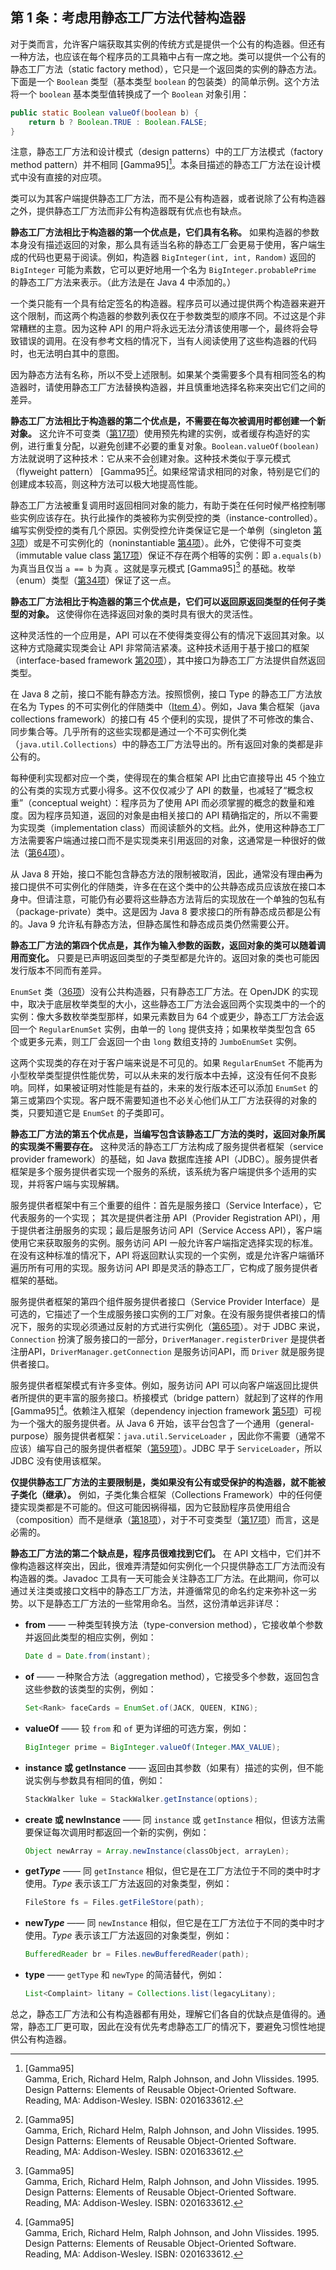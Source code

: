 ## 第 1 条：考虑用静态工厂方法代替构造器

对于类而言，允许客户端获取其实例的传统方式是提供一个公有的构造器。但还有一种方法，也应该在每个程序员的工具箱中占有一席之地。类可以提供一个公有的静态工厂方法（static factory method），它只是一个返回类的实例的静态方法。下面是一个 `Boolean` 类型（基本类型 `boolean` 的包装类）的简单示例。这个方法将一个 `boolean` 基本类型值转换成了一个 `Boolean` 对象引用： 

```java
public static Boolean valueOf(boolean b) {
    return b ? Boolean.TRUE : Boolean.FALSE;
}
```

注意，静态工厂方法和设计模式（design patterns）中的工厂方法模式（factory method pattern）并不相同 [Gamma95][^1]。本条目描述的静态工厂方法在设计模式中没有直接的对应项。

类可以为其客户端提供静态工厂方法，而不是公有构造器，或者说除了公有构造器之外，提供静态工厂方法而非公有构造器既有优点也有缺点。

**静态工厂方法相比于构造器的第一个优点是，它们具有名称。** 如果构造器的参数本身没有描述返回的对象，那么具有适当名称的静态工厂会更易于使用，客户端生成的代码也更易于阅读。例如，构造器 `BigInteger(int, int, Random)` 返回的 `BigInteger` 可能为素数，它可以更好地用一个名为 `BigInteger.probablePrime` 的静态工厂方法来表示。（此方法是在 Java 4 中添加的。） 

一个类只能有一个具有给定签名的构造器。程序员可以通过提供两个构造器来避开这个限制，而这两个构造器的参数列表仅在于参数类型的顺序不同。不过这是个非常糟糕的主意。因为这种 API 的用户将永远无法分清该使用哪一个，最终将会导致错误的调用。在没有参考文档的情况下，当有人阅读使用了这些构造器的代码时，也无法明白其中的意图。 

因为静态方法有名称，所以不受上述限制。如果某个类需要多个具有相同签名的构造器时，请使用静态工厂方法替换构造器，并且慎重地选择名称来突出它们之间的差异。

**静态工厂方法相比于构造器的第二个优点是，不需要在每次被调用时都创建一个新对象。** 这允许不可变类（[第17项][item17]）使用预先构建的实例，或者缓存构造好的实例，进行重复分配，以避免创建不必要的重复对象。`Boolean.valueOf(boolean)` 方法就说明了这种技术：它从来不会创建对象。这种技术类似于享元模式（flyweight pattern） [Gamma95][^1]。如果经常请求相同的对象，特别是它们的创建成本较高，则这种方法可以极大地提高性能。 

静态工厂方法被重复调用时返回相同对象的能力，有助于类在任何时候严格控制哪些实例应该存在。执行此操作的类被称为实例受控的类（instance-controlled）。编写实例受控的类有几个原因。实例受控允许类保证它是一个单例（singleton [第3项][item3]）或是不可实例化的（noninstantiable [第4项][item4]）。此外，它使得不可变类（immutable value class [第17项][item17]）保证不存在两个相等的实例：即 `a.equals(b)` 为真当且仅当 `a == b` 为真 。这就是享元模式 [Gamma95][^1] 的基础。枚举（enum）类型（[第34项][item34]）保证了这一点。

**静态工厂方法相比于构造器的第三个优点是，它们可以返回原返回类型的任何子类型的对象。** 这使得你在选择返回对象的类时具有很大的灵活性。 

这种灵活性的一个应用是，API 可以在不使得类变得公有的情况下返回其对象。以这种方式隐藏实现类会让 API 非常简洁紧凑。这种技术适用于基于接口的框架（interface-based framework [第20项][item20]），其中接口为静态工厂方法提供自然返回类型。

在 Java 8 之前，接口不能有静态方法。按照惯例，接口 Type 的静态工厂方法放在名为 Types 的不可实例化的伴随类中（[Item 4][item4]）。例如，Java 集合框架（java collections framework）的接口有 45 个便利的实现，提供了不可修改的集合、同步集合等。几乎所有的这些实现都是通过一个不可实例化类（`java.util.Collections`）中的静态工厂方法导出的。所有返回对象的类都是非公有的。

每种便利实现都对应一个类，使得现在的集合框架 API 比由它直接导出 45 个独立的公有类的实现方式要小得多。这不仅仅减少了 API 的数量，也减轻了“概念权重”（conceptual weight）：程序员为了使用 API 而必须掌握的概念的数量和难度。因为程序员知道，返回的对象是由相关接口的 API 精确指定的，所以不需要为实现类（implementation class）而阅读额外的文档。此外，使用这种静态工厂方法需要客户端通过接口而不是实现类来引用返回的对象，这通常是一种很好的做法（[第64项][item64]）。

从 Java 8 开始，接口不能包含静态方法的限制被取消，因此，通常没有理由~~再~~为接口提供不可实例化的伴随类，许多在在这个类中的公共静态成员应该放在接口本身中。但请注意，可能仍有必要将这些静态方法背后的实现放在一个单独的包私有（package-private）类中。这是因为 Java 8 要求接口的所有静态成员都是公有的。Java 9 允许私有静态方法，但静态属性和静态成员类仍然需要公开。

**静态工厂方法的第四个优点是，其作为输入参数的函数，返回对象的类可以随着调用而变化。** 只要是已声明返回类型的子类型都是允许的。返回对象的类也可能因发行版本不同而有差异。 

`EnumSet` 类（[36项][item37]）没有公共构造器，只有静态工厂方法。在 OpenJDK 的实现中，取决于底层枚举类型的大小，这些静态工厂方法会返回两个实现类中的一个的实例：像大多数枚举类型那样，如果元素数目为 64 个或更少，静态工厂方法会返回一个 `RegularEnumSet` 实例，由单一的 `long` 提供支持；如果枚举类型包含 65 个或更多元素，则工厂会返回一个由 `long` 数组支持的 `JumboEnumSet` 实例。

这两个实现类的存在对于客户端来说是不可见的。如果 `RegularEnumSet` 不能再为小型枚举类型提供性能优势，可以从未来的发行版本中去掉，这没有任何不良影响。同样，如果被证明对性能是有益的，未来的发行版本还可以添加 `EnumSet` 的第三或第四个实现。客户既不需要知道也不必关心他们从工厂方法获得的对象的类，只要知道它是 `EnumSet` 的子类即可。

**静态工厂方法的第五个优点是，当编写包含该静态工厂方法的类时，返回对象所属的实现类不需要存在。** 这种灵活的静态工厂方法构成了服务提供者框架（service provider framework）的基础，如 Java 数据库连接 API（JDBC）。服务提供者框架是多个服务提供者实现一个服务的系统，该系统为客户端提供多个适用的实现，并将客户端与实现解耦。

服务提供者框架中有三个重要的组件：首先是服务接口（Service Interface），它代表服务的一个实现； 其次是提供者注册 API（Provider Registration API），用于提供者注册服务的实现；最后是服务访问 API（Service Access API），客户端使用它来获取服务的实例。服务访问 API 一般允许客户端指定选择实现的标准。在没有这种标准的情况下，API 将返回默认实现的一个实例，或是允许客户端循环遍历所有可用的实现。服务访问 API 即是灵活的静态工厂，它构成了服务提供者框架的基础。

服务提供者框架的第四个组件服务提供者接口（Service Provider Interface）是可选的，它描述了一个生成服务接口实例的工厂对象。在没有服务提供者接口的情况下，服务的实现必须通过反射的方式进行实例化（[第65项][item65]）。对于 JDBC 来说，`Connection` 扮演了服务接口的一部分，`DriverManager.registerDriver` 是提供者注册API，`DriverManager.getConnection` 是服务访问API，而 `Driver` 就是服务提供者接口。

服务提供者框架模式有许多变体。例如，服务访问 API 可以向客户端返回比提供者所提供的更丰富的服务接口。桥接模式（bridge pattern）就起到了这样的作用 [Gamma95][^1]。依赖注入框架（dependency injection framework [第5项][item5]）可视为一个强大的服务提供者。从 Java 6 开始，该平台包含了一个通用（general-purpose）服务提供者框架：`java.util.ServiceLoader` ，因此你不需要（通常不应该）编写自己的服务提供者框架（[第59项][item59]）。JDBC 早于 `ServiceLoader`，所以 JDBC 没有使用该框架。

**仅提供静态工厂方法的主要限制是，类如果没有公有或受保护的构造器，就不能被子类化（继承）。** 例如，子类化集合框架（Collections Framework）中的任何便捷实现类都是不可能的。但这可能因祸得福，因为它鼓励程序员使用组合（composition）而不是继承（[第18项][item18]），对于不可变类型（[第17项][item17]）而言，这是必需的。

**静态工厂方法的第二个缺点是，程序员很难找到它们。** 在 API 文档中，它们并不像构造器这样突出，因此，很难弄清楚如何实例化一个只提供静态工厂方法而没有构造器的类。Javadoc 工具有一天可能会关注静态工厂方法。在此期间，你可以通过关注类或接口文档中的静态工厂方法，并遵循常见的命名约定来弥补这一劣势。以下是静态工厂方法的一些常用命名。当然，这份清单远非详尽：

+ **from** —— 一种类型转换方法（type-conversion method），它接收单个参数并返回此类型的相应实例，例如：

  ```java
  Date d = Date.from(instant);
  ```

+ **of** —— 一种聚合方法（aggregation method），它接受多个参数，返回包含这些参数的该类型的实例，例如： 

  ```java
  Set<Rank> faceCards = EnumSet.of(JACK, QUEEN, KING);
  ```

+ **valueOf** —— 较 `from` 和 `of` 更为详细的可选方案，例如： 

  ```java
  BigInteger prime = BigInteger.valueOf(Integer.MAX_VALUE);
  ```

+ **instance 或 getInstance** —— 返回由其参数（如果有）描述的实例，但不能说实例与参数具有相同的值，例如： 

  ```java
  StackWalker luke = StackWalker.getInstance(options);
  ```

+ **create 或 newInstance** —— 同 `instance` 或 `getInstance` 相似，但该方法需要保证每次调用时都返回一个新的实例，例如： 

  ```java
  Object newArray = Array.newInstance(classObject, arrayLen);
  ```

+ **get*Type*** —— 同 `getInstance` 相似，但它是在工厂方法位于不同的类中时才使用。*Type* 表示该工厂方法返回的对象类型，例如： 

  ```java
  FileStore fs = Files.getFileStore(path);
  ```

+ **new*Type*** —— 同 `newInstance` 相似，但它是在工厂方法位于不同的类中时才使用。*Type* 表示该工厂方法返回的对象类型，例如：

  ```java
  BufferedReader br = Files.newBufferedReader(path);
  ```

+ **type** —— `getType` 和 `newType` 的简洁替代，例如：

  ```java
  List<Complaint> litany = Collections.list(legacyLitany);  
  ```

总之，静态工厂方法和公有构造器都有用处，理解它们各自的优缺点是值得的。通常，静态工厂更可取，因此在没有优先考虑静态工厂的情况下，要避免习惯性地提供公有构造器。  



[^1]: [Gamma95] <br>Gamma, Erich, Richard Helm, Ralph Johnson, and John Vlissides. 1995.  <br>Design Patterns: Elements of Reusable Object-Oriented Software. <br>Reading, MA: Addison-Wesley. ISBN: 0201633612.

[item3]: url-for-item-3	"在未来填入第3条的url，不然无法跳转到指定网页"
[item4]: url-for-item-4	"在未来填入第4条的url，不然无法跳转到指定网页"
[item5]: url-for-item-5	"在未来填入第5条的url，不然无法跳转到指定网页"
[item17]: url-for-item-17	"在未来填入第17条的url，不然无法跳转到指定网页"
[item18]: url-for-item-18	"在未来填入第18条的url，不然无法跳转到指定网页"
[item20]: url-for-item-20	"在未来填入第20条的url，不然无法跳转到指定网页"
[item34]: url-for-item-34	"在未来填入第34条的url，不然无法跳转到指定网页"
[item37]: url-for-item-37	"在未来填入第37条的url，不然无法跳转到指定网页"
[item59]: url-for-item-59	"在未来填入第59条的url，不然无法跳转到指定网页"
[item64]: url-for-item-64	"在未来填入第64条的url，不然无法跳转到指定网页"
[item65]: url-for-item-65	"在未来填入第65条的url，不然无法跳转到指定网页"

